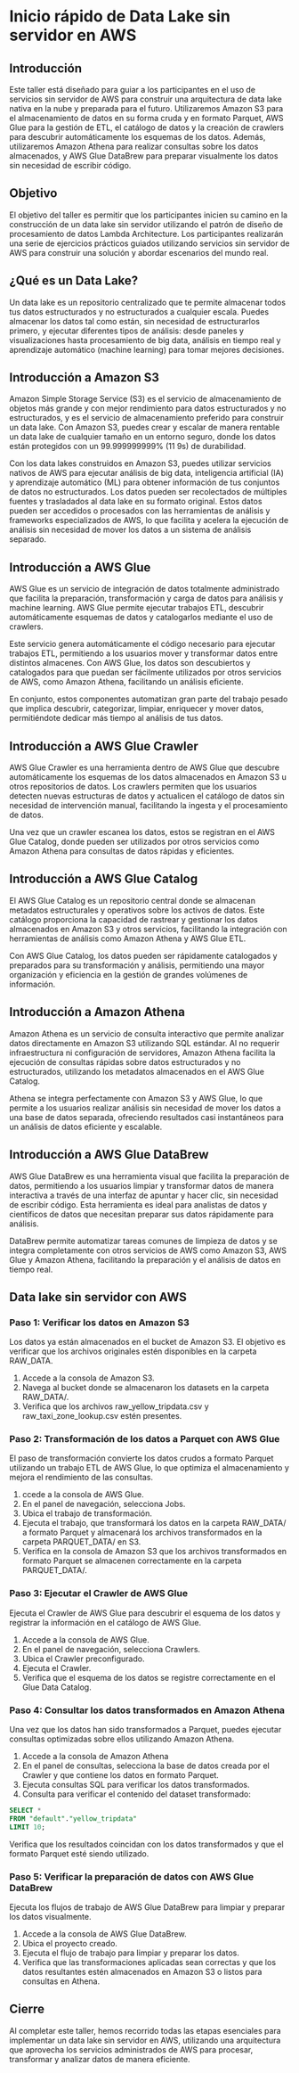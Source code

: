 # Inicio rápido de Data Lake sin servidor en AWS

## Introducción

Este taller está diseñado para guiar a los participantes en el uso de servicios sin servidor de AWS para construir una arquitectura de data lake nativa en la nube y preparada para el futuro. Utilizaremos Amazon S3 para el almacenamiento de datos en su forma cruda y en formato Parquet, AWS Glue para la gestión de ETL, el catálogo de datos y la creación de crawlers para descubrir automáticamente los esquemas de los datos. Además, utilizaremos Amazon Athena para realizar consultas sobre los datos almacenados, y AWS Glue DataBrew para preparar visualmente los datos sin necesidad de escribir código.

## Objetivo

El objetivo del taller es permitir que los participantes inicien su camino en la construcción de un data lake sin servidor utilizando el patrón de diseño de procesamiento de datos Lambda Architecture. Los participantes realizarán una serie de ejercicios prácticos guiados utilizando servicios sin servidor de AWS para construir una solución y abordar escenarios del mundo real.

## ¿Qué es un Data Lake?

Un data lake es un repositorio centralizado que te permite almacenar todos tus datos estructurados y no estructurados a cualquier escala. Puedes almacenar los datos tal como están, sin necesidad de estructurarlos primero, y ejecutar diferentes tipos de análisis: desde paneles y visualizaciones hasta procesamiento de big data, análisis en tiempo real y aprendizaje automático (machine learning) para tomar mejores decisiones.

## Introducción a Amazon S3

Amazon Simple Storage Service (S3) es el servicio de almacenamiento de objetos más grande y con mejor rendimiento para datos estructurados y no estructurados, y es el servicio de almacenamiento preferido para construir un data lake. Con Amazon S3, puedes crear y escalar de manera rentable un data lake de cualquier tamaño en un entorno seguro, donde los datos están protegidos con un 99.999999999% (11 9s) de durabilidad.

Con los data lakes construidos en Amazon S3, puedes utilizar servicios nativos de AWS para ejecutar análisis de big data, inteligencia artificial (IA) y aprendizaje automático (ML) para obtener información de tus conjuntos de datos no estructurados. Los datos pueden ser recolectados de múltiples fuentes y trasladados al data lake en su formato original. Estos datos pueden ser accedidos o procesados con las herramientas de análisis y frameworks especializados de AWS, lo que facilita y acelera la ejecución de análisis sin necesidad de mover los datos a un sistema de análisis separado.

## Introducción a AWS Glue

AWS Glue es un servicio de integración de datos totalmente administrado que facilita la preparación, transformación y carga de datos para análisis y machine learning. AWS Glue permite ejecutar trabajos ETL, descubrir automáticamente esquemas de datos y catalogarlos mediante el uso de crawlers.

Este servicio genera automáticamente el código necesario para ejecutar trabajos ETL, permitiendo a los usuarios mover y transformar datos entre distintos almacenes. Con AWS Glue, los datos son descubiertos y catalogados para que puedan ser fácilmente utilizados por otros servicios de AWS, como Amazon Athena, facilitando un análisis eficiente.

En conjunto, estos componentes automatizan gran parte del trabajo pesado que implica descubrir, categorizar, limpiar, enriquecer y mover datos, permitiéndote dedicar más tiempo al análisis de tus datos.

## Introducción a AWS Glue Crawler

AWS Glue Crawler es una herramienta dentro de AWS Glue que descubre automáticamente los esquemas de los datos almacenados en Amazon S3 u otros repositorios de datos. Los crawlers permiten que los usuarios detecten nuevas estructuras de datos y actualicen el catálogo de datos sin necesidad de intervención manual, facilitando la ingesta y el procesamiento de datos.

Una vez que un crawler escanea los datos, estos se registran en el AWS Glue Catalog, donde pueden ser utilizados por otros servicios como Amazon Athena para consultas de datos rápidas y eficientes.

## Introducción a AWS Glue Catalog

El AWS Glue Catalog es un repositorio central donde se almacenan metadatos estructurales y operativos sobre los activos de datos. Este catálogo proporciona la capacidad de rastrear y gestionar los datos almacenados en Amazon S3 y otros servicios, facilitando la integración con herramientas de análisis como Amazon Athena y AWS Glue ETL.

Con AWS Glue Catalog, los datos pueden ser rápidamente catalogados y preparados para su transformación y análisis, permitiendo una mayor organización y eficiencia en la gestión de grandes volúmenes de información.

## Introducción a Amazon Athena

Amazon Athena es un servicio de consulta interactivo que permite analizar datos directamente en Amazon S3 utilizando SQL estándar. Al no requerir infraestructura ni configuración de servidores, Amazon Athena facilita la ejecución de consultas rápidas sobre datos estructurados y no estructurados, utilizando los metadatos almacenados en el AWS Glue Catalog.

Athena se integra perfectamente con Amazon S3 y AWS Glue, lo que permite a los usuarios realizar análisis sin necesidad de mover los datos a una base de datos separada, ofreciendo resultados casi instantáneos para un análisis de datos eficiente y escalable.

## Introducción a AWS Glue DataBrew

AWS Glue DataBrew es una herramienta visual que facilita la preparación de datos, permitiendo a los usuarios limpiar y transformar datos de manera interactiva a través de una interfaz de apuntar y hacer clic, sin necesidad de escribir código. Esta herramienta es ideal para analistas de datos y científicos de datos que necesitan preparar sus datos rápidamente para análisis.

DataBrew permite automatizar tareas comunes de limpieza de datos y se integra completamente con otros servicios de AWS como Amazon S3, AWS Glue y Amazon Athena, facilitando la preparación y el análisis de datos en tiempo real.

## Data lake sin servidor con AWS

### Paso 1: Verificar los datos en Amazon S3

Los datos ya están almacenados en el bucket de Amazon S3. El objetivo es verificar que los archivos originales estén disponibles en la carpeta RAW_DATA.

1. Accede a la consola de Amazon S3.
2. Navega al bucket donde se almacenaron los datasets en la carpeta RAW_DATA/.
3. Verifica que los archivos raw_yellow_tripdata.csv y raw_taxi_zone_lookup.csv estén presentes.

### Paso 2: Transformación de los datos a Parquet con AWS Glue

El paso de transformación convierte los datos crudos a formato Parquet utilizando un trabajo ETL de AWS Glue, lo que optimiza el almacenamiento y mejora el rendimiento de las consultas.

1. ccede a la consola de AWS Glue.
2. En el panel de navegación, selecciona Jobs.
3. Ubica el trabajo de transformación.
4. Ejecuta el trabajo, que transformará los datos en la carpeta RAW_DATA/ a formato Parquet y almacenará los archivos transformados en la carpeta PARQUET_DATA/ en S3.
5. Verifica en la consola de Amazon S3 que los archivos transformados en formato Parquet se almacenen correctamente en la carpeta PARQUET_DATA/.

### Paso 3: Ejecutar el Crawler de AWS Glue

Ejecuta el Crawler de AWS Glue para descubrir el esquema de los datos y registrar la información en el catálogo de AWS Glue.

1. Accede a la consola de AWS Glue.
2. En el panel de navegación, selecciona Crawlers.
3. Ubica el Crawler preconfigurado.
4. Ejecuta el Crawler.
5. Verifica que el esquema de los datos se registre correctamente en el Glue Data Catalog.

### Paso 4: Consultar los datos transformados en Amazon Athena

Una vez que los datos han sido transformados a Parquet, puedes ejecutar consultas optimizadas sobre ellos utilizando Amazon Athena.

1. Accede a la consola de Amazon Athena
2. En el panel de consultas, selecciona la base de datos creada por el Crawler y que contiene los datos en formato Parquet.
3. Ejecuta consultas SQL para verificar los datos transformados.
4. Consulta para verificar el contenido del dataset transformado:

```sql
SELECT *
FROM "default"."yellow_tripdata"
LIMIT 10;
```

Verifica que los resultados coincidan con los datos transformados y que el formato Parquet esté siendo utilizado.

### Paso 5: Verificar la preparación de datos con AWS Glue DataBrew

Ejecuta los flujos de trabajo de AWS Glue DataBrew para limpiar y preparar los datos visualmente.

1. Accede a la consola de AWS Glue DataBrew.
2. Ubica el proyecto creado.
3. Ejecuta el flujo de trabajo para limpiar y preparar los datos.
4. Verifica que las transformaciones aplicadas sean correctas y que los datos resultantes estén almacenados en Amazon S3 o listos para consultas en Athena.

## Cierre

Al completar este taller, hemos recorrido todas las etapas esenciales para implementar un data lake sin servidor en AWS, utilizando una arquitectura que aprovecha los servicios administrados de AWS para procesar, transformar y analizar datos de manera eficiente.
